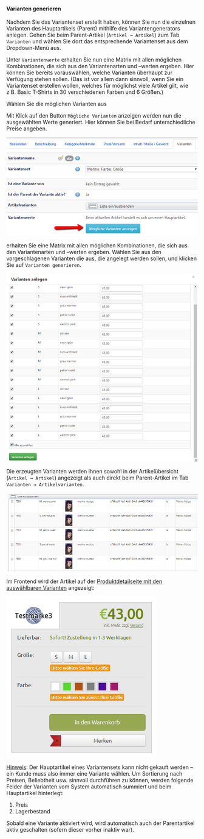 #### Varianten generieren

Nachdem Sie das Variantenset erstellt haben, können Sie nun die einzelnen Varianten des Hauptartikels (Parent) mithilfe des Variantengenerators anlegen. Gehen Sie beim Parent-Artikel (`Artikel → Artikel`) zum Tab `Varianten` und wählen Sie dort das entsprechende Variantenset aus dem Dropdown-Menü aus. 

Unter ```Variantenwerte``` erhalten Sie nun eine Matrix mit allen möglichen Kombinationen, die sich aus den Variantenarten und –werten ergeben. Hier können Sie bereits vorauswählen, welche Varianten überhaupt zur Verfügung stehen sollen. (Das ist vor allem dann sinnvoll, wenn Sie ein Variantenset erstellen wollen, welches für möglichst viele Artikel gilt, wie z.B. Basic T-Shirts in 30 verschiedenen Farben und 6 Größen.)

Wählen Sie die möglichen Varianten aus

Mit Klick auf den Button `Mögliche Varianten` anzeigen werden nun die ausgewählten Werte generiert. Hier können Sie bei Bedarf unterschiedliche Preise angeben.

![](/assets/artikelvarianten_varianten_generieren1.png)

erhalten Sie eine Matrix mit allen möglichen Kombinationen, die sich aus den Variantenarten und –werten ergeben. Wählen Sie aus den vorgeschlagenen Varianten die aus, die angelegt werden sollen, und klicken Sie auf `Varianten generieren`.

![](/assets/artikelvarianten_varianten_generieren2.png)


Die erzeugten Varianten werden Ihnen sowohl in der Artikelübersicht (`Artikel → Artikel`) angezeigt als auch direkt beim Parent-Artikel im Tab `Varianten → Artikelvarianten`.

![](/assets/artikelvarianten_varianten_generieren3.png)


Im Frontend wird der Artikel auf der [Produktdetailseite mit den auswählbaren Varianten](https://demo.chameleon-system.de/testmarke-3/gehaekeltes/merino-muetze-muetzen_pid_820_6702.html?_ref=spot3&url=%2FProdukte%2FGehaekeltes%2FMuetzen%2F) angezeigt:

![](/assets/artikelvarianten_varianten_generieren4.png)

<u>Hinweis</u>: Der Hauptartikel eines Variantensets kann nicht gekauft werden – ein Kunde muss also immer eine Variante wählen. Um Sortierung nach Preisen, Beliebtheit usw. sinnvoll durchführen zu können, werden folgende Felder der Varianten vom System automatisch summiert und beim Hauptartikel hinterlegt:
1. Preis
2. Lagerbestand

Sobald eine Variante aktiviert wird, wird automatisch auch der Parentartikel aktiv geschalten (sofern dieser vorher inaktiv war). 
